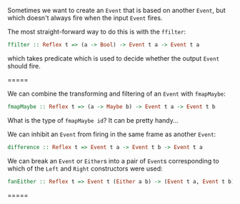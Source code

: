 Sometimes we want to create an `Event` that is based on another `Event`, but which doesn't always fire when the input `Event` fires.

The most straight-forward way to do this is with the `ffilter`:
```haskell
ffilter :: Reflex t => (a -> Bool) -> Event t a -> Event t a
```
which takes predicate which is used to decide whether the output `Event` should fire.

=====

We can combine the transforming and filtering of an `Event` with `fmapMaybe`:
```haskell
fmapMaybe :: Reflex t => (a -> Maybe b) -> Event t a -> Event t b
```

What is the type of `fmapMaybe id`?
It can be pretty handy...

We can inhibit an `Event` from firing in the same frame as another `Event`:
```haskell
difference :: Reflex t => Event t a -> Event t b -> Event t a
```

We can break an `Event` or `Either`s into a pair of `Event`s corresponding to which of the `Left` and `Right` constructors were used:
```haskell
fanEither :: Reflex t => Event t (Either a b) -> (Event t a, Event t b)
```

=====

